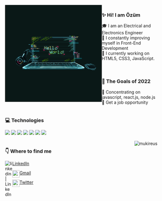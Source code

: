 <!--
**berceou/berceou** is a ✨ _special_ ✨ repository because its `README.md` (this file) appears on your GitHub profile.

Here are some ideas to get you started:

- 🔭 I’m currently working on ...
- 🌱 I’m currently learning ...
- 👯 I’m looking to collaborate on ...
- 🤔 I’m looking for help with ...
- 💬 Ask me about ...
- 📫 How to reach me: ...
- 😄 Pronouns: ...
- ⚡ Fun fact: ...

  
<img height="180em" align="center" src="https://github-readme-stats.vercel.app/api?username=berceou&show_icons=true&locale=en&theme=algolia&include_all_commits=true&count_private=true" alt="mukireus"/> : yüzdeli
### :pushpin: The Goals of 2022  

<code><a target="_blank"><img height="50" src="https://seeklogo.com/images/C/c-logo-1B1817C041-seeklogo.com.png"></a></code>

<img height="100em" align="right" src="https://github-readme-stats.vercel.app/api/top-langs?username=berceou&show_icons=true&locale=en&layout=compact&langs_count=8&theme=algolia" alt="mukireus"/> : language
-->


<img align="left" src="https://github.com/berceou/berceou/blob/main/hello-world.gif" width="320" height="320" />  

### :sparkles: Hi! I am Özüm    
  
 :mortar_board: I am an Electrical and Electronics Engineer  
 :running: I constantly improving myself in Front-End Development  
 :beginner: I currently working on HTML5, CSS3, JavaScript.  
 <br/>
 <br/>
   
### :pushpin: The Goals of 2022  
:tada: Concentrating on javascript, react.js, node.js  
:tada: Get a job opportunity    
<br/>  
### :computer: Technologies
<code><a target="_blank"><img height="40" src="https://www.vectorlogo.zone/logos/javascript/javascript-ar21.svg"></a></code>
<code><a target="_blank"><img height="40" src="https://www.vectorlogo.zone/logos/w3_css/w3_css-ar21.svg"></a></code>
<code><a target="_blank"><img height="40" src="https://www.vectorlogo.zone/logos/w3_html5/w3_html5-ar21.svg"></a></code>
<code><a target="_blank"><img height="40" src="https://www.vectorlogo.zone/logos/reactjs/reactjs-ar21.svg"></a></code>
<code><a target="_blank"><img height="40" src="https://www.vectorlogo.zone/logos/nodejs/nodejs-icon.svg"></a></code>
<code><a target="_blank"><img height="50" src="https://www.vectorlogo.zone/logos/git-scm/git-scm-ar21.svg"></a></code>
<code><a target="_blank"><img height="50" src="https://www.vectorlogo.zone/logos/visualstudio_code/visualstudio_code-ar21.svg"></a></code>  
<br/>
<img height="110em" align="right" src="https://github-readme-stats.vercel.app/api/top-langs?username=berceou&show_icons=true&locale=en&layout=compact&langs_count=8&theme=algolia" alt="mukireus"/>  

### :point_down: Where to find me  
<img align="left" alt="linkedin | LinkedIn" width="24px" src="https://raw.githubusercontent.com/peterthehan/peterthehan/master/assets/linkedin.svg" /> [LinkedIn](www.linkedin.com/in/berce-ozum-uygun)  

<img align="left" height="24" width="24" src="https://cdn.jsdelivr.net/npm/simple-icons@v4/icons/gmail.svg" /> [Gmail](mailto:berceozumm@gmail.com)   

<img align="left" height="24" width="24" src="https://cdn.jsdelivr.net/npm/simple-icons@v4/icons/twitter.svg" /> [Twitter](https://twitter.com/BerceozumU) 

  

  
  

